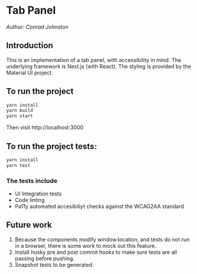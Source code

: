 # Tab Panel
*Author: Conrad Johnston*

## Introduction
This is an implementation of a tab panel, with accessibility in mind. The underlying framework is Next.js (with React). The styling is provided by the Material UI project.

## To run the project
```sh
yarn install
yarn build
yarn start
```
Then visit http://localhost:3000

## To run the project tests:
```sh
yarn install
yarn test
```

### The tests include
* UI Integration tests
* Code linting
* Pa11y automated accesibiliyt checks against the WCAG2AA standard

## Future work

1. Because the components modify window.location, and tests do not run in a browser, there is some work to mock out this feature.
1. Install husky pre and post commit hooks to make sure tests are all passing before pushing.
1. Snapshot tests to be generated.